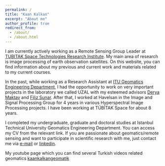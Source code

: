 ```yaml
---
permalink: /
title: "Kaan Kalkan"
excerpt: "About me"
author_profile: true
redirect_from: 
  - /about/
  - /about.html
---
```


I am currently actively working as a Remote Sensing Group Leader at [TUBITAK Space Technologies Research Institute](https://uzay.tubitak.gov.tr/). My main area of research is image processing of earth observation satellites. On this website, you can find information about my previous and current work and materials related to my current courses.

In the past, while working as a Research Assistant at [ITU Geomatics Engineering Department](https://geomatik.itu.edu.tr/), I had the opportunity to work on very important projects in the laboratory we called UZAL with my esteemed advisors [Derya Maktav](https://avesis.itu.edu.tr/maktavd/deneyim) and [Filiz Sunar](https://avesis.itu.edu.tr/fsunar). After that, I worked at Havelsan in the Image and Signal Processing Group for 4 years in various Hyperspectral Image Processing projects. I have been working at TÜBİTAK Space for about 8 years.

I completed my undergraduate, graduate and doctoral studies at Istanbul Technical University Geomatics Engineering Department. You can access my CV from the relevant link. If you are passionate about geomatics/remote sensing and want to participate in scientific research with me, just contact me via [e-mail](mailto:kaankalkan@gmail.com) or [linkedin](https://www.linkedin.com/in/kaankalkan/).

My youtube page which you can find several Turkish videos related geomatics [kaankalkangeomatik](https://www.youtube.com/@kaankalkangeomatik)
